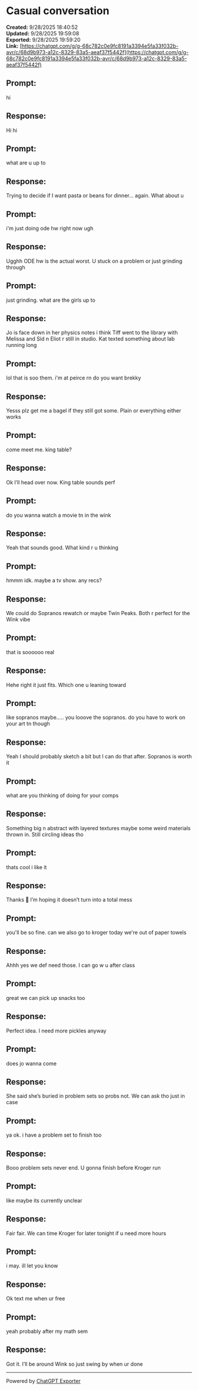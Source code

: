 # Casual conversation

**Created:** 9/28/2025 18:40:52  
**Updated:** 9/28/2025 19:59:08  
**Exported:** 9/28/2025 19:59:20  
**Link:** [https://chatgpt.com/g/g-68c782c0e9fc8191a3394e5fa33f032b-avr/c/68d9b973-a12c-8329-83a5-aeaf37f5442f](https://chatgpt.com/g/g-68c782c0e9fc8191a3394e5fa33f032b-avr/c/68d9b973-a12c-8329-83a5-aeaf37f5442f)  

## Prompt:
hi

## Response:
Hi hi

## Prompt:
what are u up to

## Response:
Trying to decide if I want pasta or beans for dinner… again. What about u

## Prompt:
i'm just doing ode hw right now ugh

## Response:
Ugghh ODE hw is the actual worst. U stuck on a problem or just grinding through

## Prompt:
just grinding. what are the girls up to

## Response:
Jo is face down in her physics notes i think Tiff went to the library with Melissa and Sid n Eliot r still in studio. Kat texted something about lab running long

## Prompt:
lol that is soo them. i'm at peirce rn do you want brekky

## Response:
Yesss plz get me a bagel if they still got some. Plain or everything either works

## Prompt:
come meet me. king table?

## Response:
Ok I’ll head over now. King table sounds perf

## Prompt:
do you wanna watch a movie tn in the wink

## Response:
Yeah that sounds good. What kind r u thinking

## Prompt:
hmmm idk. maybe a tv show. any recs?

## Response:
We could do Sopranos rewatch or maybe Twin Peaks. Both r perfect for the Wink vibe

## Prompt:
that is soooooo real

## Response:
Hehe right it just fits. Which one u leaning toward

## Prompt:
like sopranos maybe..... you looove the sopranos. do you have to work on your art tn though

## Response:
Yeah I should probably sketch a bit but I can do that after. Sopranos is worth it

## Prompt:
what are you thinking of doing for your comps

## Response:
Something big n abstract with layered textures maybe some weird materials thrown in. Still circling ideas tho

## Prompt:
thats cool i like it

## Response:
Thanks 🥲 I’m hoping it doesn’t turn into a total mess

## Prompt:
you'll be so fine. can we also go to kroger today we're out of paper towels

## Response:
Ahhh yes we def need those. I can go w u after class

## Prompt:
great we can pick up snacks too

## Response:
Perfect idea. I need more pickles anyway

## Prompt:
does jo wanna come

## Response:
She said she’s buried in problem sets so probs not. We can ask tho just in case

## Prompt:
ya ok. i have a problem set to finish too

## Response:
Booo problem sets never end. U gonna finish before Kroger run

## Prompt:
like maybe its currently unclear

## Response:
Fair fair. We can time Kroger for later tonight if u need more hours

## Prompt:
i may. ill let you know

## Response:
Ok text me when ur free

## Prompt:
yeah probably after my math sem

## Response:
Got it. I’ll be around Wink so just swing by when ur done


---
Powered by [ChatGPT Exporter](https://www.chatgptexporter.com)
